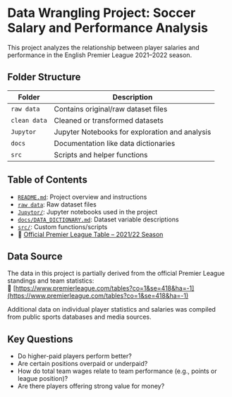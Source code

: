 #  Data Wrangling Project: Soccer Salary and Performance Analysis

This project analyzes the relationship between player salaries and performance in the English Premier League 2021–2022 season.

##  Folder Structure

| Folder            | Description |
|-------------------|-------------|
| `raw data`        | Contains original/raw dataset files |
| `clean data`    | Cleaned or transformed datasets |
| `Jupytor`       | Jupyter Notebooks for exploration and analysis |
| `docs`            | Documentation like data dictionaries |
| `src`             | Scripts and helper functions |

##  Table of Contents

- [`README.md`](./README.md): Project overview and instructions  
- [`raw data`](./data/raw): Raw dataset files  
- [`Jupytor/`](./notebooks): Jupyter notebooks used in the project  
- [`docs/DATA_DICTIONARY.md`](./docs/DATA_DICTIONARY.md): Dataset variable descriptions  
- [`src/`](./src): Custom functions/scripts  
- 🔗 [Official Premier League Table – 2021/22 Season](https://www.premierleague.com/tables?co=1&se=418&ha=-1)

##  Data Source

The data in this project is partially derived from the official Premier League standings and team statistics:  
🔗 [https://www.premierleague.com/tables?co=1&se=418&ha=-1](https://www.premierleague.com/tables?co=1&se=418&ha=-1)

Additional data on individual player statistics and salaries was compiled from public sports databases and media sources.

##  Key Questions

- Do higher-paid players perform better?
- Are certain positions overpaid or underpaid?
- How do total team wages relate to team performance (e.g., points or league position)?
- Are there players offering strong value for money?


